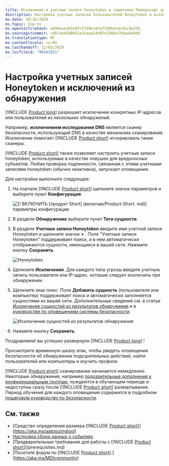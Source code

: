 ```yaml
---
title: Исключения и учетные записи honeytoken в защитнике Майкрософт для настройки обнаружения удостоверений
description: Настройка учетных записей пользователей Honeytoken и исключений из обнаружения.
ms.date: 10/26/2020
ms.topic: how-to
ms.openlocfilehash: e89beee20318fc5799e183af599bb10c91c0a35b
ms.sourcegitcommit: cdb7ae4580851e25aae24d07e7d66a750aa54405
ms.translationtype: MT
ms.contentlocale: ru-RU
ms.lasthandoff: 12/03/2020
ms.locfileid: "96543031"
---
```

# <a name="configure-detection-exclusions-and-honeytoken-accounts"></a>Настройка учетных записей Honeytoken и исключений из обнаружения

[!INCLUDE [Product long](includes/product-long.md)] разрешает исключение конкретных IP-адресов или пользователей из нескольких обнаружений.

Например, **исключением исследования DNS** является сканер безопасности, использующий DNS в качестве механизма сканирования. Исключение помогает [!INCLUDE [Product short](includes/product-short.md)] игнорировать такие сканеры.

[!INCLUDE [Product short](includes/product-short.md)] также позволяет настроить учетные записи honeytoken, используемые в качестве ловушек для вредоносных субъектов. Любая проверка подлинности, связанная с этими учетными записями honeytoken (обычно неактивна), запускает оповещение.

Для настройки выполните следующее:

1. На портале [!INCLUDE [Product short](includes/product-short.md)] щелкните значок параметров и выберите пункт **Конфигурация**.

    ![[! ВКЛЮЧИТЬ [продукт Short] (включая/Product-Short. md)] параметры конфигурации](media/config-menu.png)

1. В разделе **Обнаружение** выберите пункт **Теги сущности**.

1. В разделе **Учетные записи Honeytoken** введите имя учетной записи Honeytoken и щелкните значок **+** . Поле "Учетные записи Honeytoken" поддерживает поиск, и в нем автоматически отображаются сущности, имеющиеся в вашей сети. Нажмите кнопку **Сохранить**.

    ![Honeytoken](media/honeytoken-sensitive.png)

1. Щелкните **Исключения**. Для каждого типа угрозы введите учетную запись пользователя или IP-адрес, которые следует исключить при обнаружении.
1. Щелкните знак *плюс*. Поле **Добавить сущность** (пользователя или компьютер) поддерживает поиск и автоматически заполняется сущностями из вашей сети. Дополнительные сведения см. в статье [Исключение сущностей из результатов обнаружения](excluding-entities-from-detections.md) и в [руководстве по оповещениям системы безопасности](suspicious-activity-guide.md).

    ![Исключение сущностей из результатов обнаружения](media/exclusions.png)

1. Нажмите кнопку **Сохранить**.

Поздравляем! вы успешно развернули [!INCLUDE [Product long](includes/product-long.md)] !

Просмотрите временную шкалу атак, чтобы увидеть оповещения безопасности об обнаружении подозрительных действий, найти пользователей или компьютеры и изучить профили.

[!INCLUDE [Product short](includes/product-short.md)] сканирование начинается немедленно. Некоторые обнаружения, например [подозрительные дополнения к конфиденциальным группам](domain-dominance-alerts.md#suspicious-additions-to-sensitive-groups-external-id-2024), нуждаются в обучающем периоде и недоступны сразу после [!INCLUDE [Product short](includes/product-short.md)] развертывания. Период обучения для каждого оповещения содержится в подробном [пошаговом руководству по безопасности](suspicious-activity-guide.md).

## <a name="see-also"></a>См. также

- [Средство определения размера [!INCLUDE [Product short](includes/product-short.md)]](https://aka.ms/aatpsizingtool)
- [Настройка сбора данных о событиях](configure-event-collection.md)
- [Предварительные требования для работы с [!INCLUDE [Product short](includes/product-short.md)]](prerequisites.md)
- [Посетите форум по [!INCLUDE [Product short](includes/product-short.md)].](https://aka.ms/MDIcommunity)
